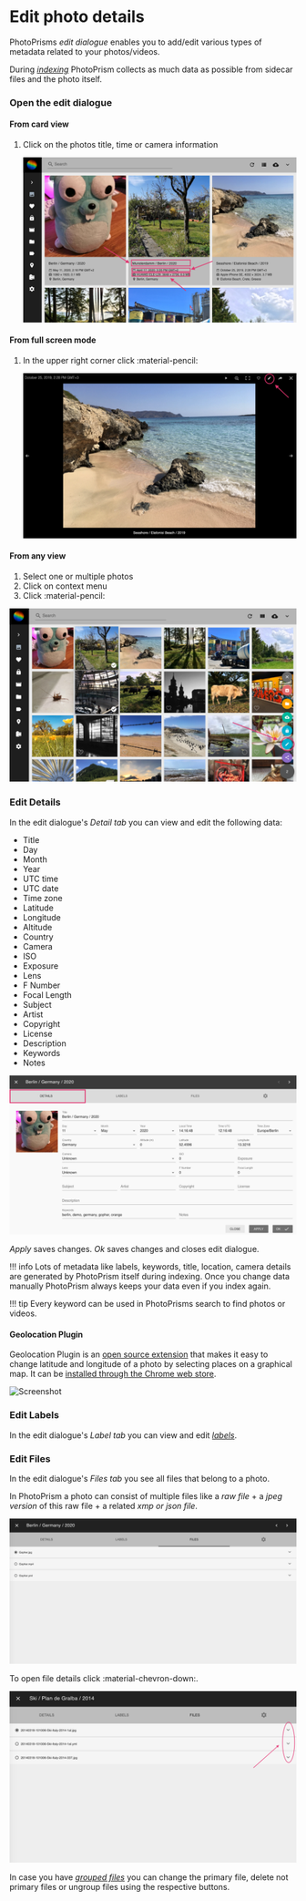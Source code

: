 # Edit photo details #
PhotoPrisms *edit dialogue* enables you to add/edit various types of metadata related to your photos/videos.

During [*indexing*](../index.md) PhotoPrism collects as much data as possible from sidecar files and the photo itself.

### Open the edit dialogue ###

#### From card view ####

1. Click on the photos title, time or camera information

    ![Screenshot](img/edit-open-1.png)

#### From full screen mode ####

1. In the upper right corner click :material-pencil:

    ![Screenshot](img/edit-open-2.png)

#### From any view ####

1. Select one or multiple photos
2. Click on context menu
3. Click :material-pencil:

![Screenshot](img/edit-open-3.png)

### Edit Details ###
In the edit dialogue's *Detail tab* you can view and edit the following data:

* Title
* Day
* Month
* Year
* UTC time
* UTC date
* Time zone
* Latitude
* Longitude
* Altitude
* Country
* Camera
* ISO
* Exposure
* Lens
* F Number
* Focal Length
* Subject
* Artist
* Copyright
* License
* Description
* Keywords
* Notes

![Screenshot](img/edit-details.png)

*Apply* saves changes. *Ok* saves changes and closes edit dialogue.

!!! info
    Lots of metadata like labels, keywords, title, location, camera details are generated by PhotoPrism itself during indexing. 
    Once you change data manually PhotoPrism always keeps your data even if you index again.
    
!!! tip
    Every keyword can be used in PhotoPrisms search to find photos or videos.
    
#### Geolocation Plugin ####

Geolocation Plugin is an [open source extension](https://github.com/andyvalerio/photoprism-geolocation) that makes it easy to change latitude and longitude of a photo by selecting places on a graphical map. It can be [installed through the Chrome web store](https://chrome.google.com/webstore/detail/geolocation-plugin-for-ph/oggmpodnbdcmfiognbkkeffacpeaifch).

![Screenshot](https://valerio.nu/maps/geolocation.jpg)
    
### Edit Labels ###
In the edit dialogue's *Label tab* you can view and edit [*labels*](labels.md).

### Edit Files ###
In the edit dialogue's *Files tab* you see all files that belong to a photo.

In PhotoPrism a photo can consist of multiple files like a *raw file* + a *jpeg version* of this raw file + a related *xmp or json file*.

![Screenshot](img/files-1.png)

To open file details click :material-chevron-down:.

![Screenshot](img/group-2.png)

In case you have [*grouped files*](stacks.md) you can change the primary file, delete not primary files or ungroup files using the respective buttons.


